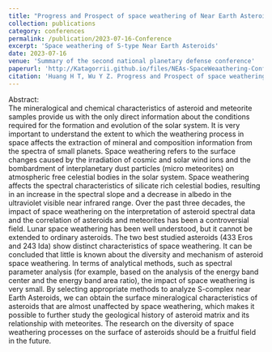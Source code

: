 ```yaml
---
title: "Progress and Prospect of space weathering of Near Earth Asteroids"
collection: publications
category: conferences
permalink: /publication/2023-07-16-Conference
excerpt: 'Space weathering of S-type Near Earth Asteroids'
date: 2023-07-16
venue: 'Summary of the second national planetary defense conference'
paperurl: 'http://Katagorrii.github.io/files/NEAs-SpaceWeaathering-Conf.pdf'
citation: 'Huang H T, Wu Y Z. Progress and Prospect of space weathering of Near Earth Asteroids[C]. Second national planetary defense conference, Yili, 2024, 7.'
---
```


Abstract:  
The mineralogical and chemical characteristics of asteroid and meteorite samples provide us with the only direct information about the conditions required for the formation and evolution of the solar system. It is very important to understand the extent to which the weathering process in space affects the extraction of mineral and composition information from the spectra of small planets. Space weathering refers to the surface changes caused by the irradiation of cosmic and solar wind ions and the bombardment of interplanetary dust particles (micro meteorites) on atmospheric free celestial bodies in the solar system. Space weathering affects the spectral characteristics of silicate rich celestial bodies, resulting in an increase in the spectral slope and a decrease in albedo in the ultraviolet visible near infrared range. Over the past three decades, the impact of space weathering on the interpretation of asteroid spectral data and the correlation of asteroids and meteorites has been a controversial field. Lunar space weathering has been well understood, but it cannot be extended to ordinary asteroids. The two best studied asteroids (433 Eros and 243 Ida) show distinct characteristics of space weathering. It can be concluded that little is known about the diversity and mechanism of asteroid space weathering. In terms of analytical methods, such as spectral parameter analysis (for example, based on the analysis of the energy band center and the energy band area ratio), the impact of space weathering is very small. By selecting appropriate methods to analyze S-complex near Earth Asteroids, we can obtain the surface mineralogical characteristics of asteroids that are almost unaffected by space weathering, which makes it possible to further study the geological history of asteroid matrix and its relationship with meteorites. The research on the diversity of space weathering processes on the surface of asteroids should be a fruitful field in the future.
